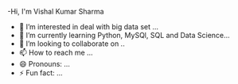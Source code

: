 -Hi, I'm Vishal Kumar Sharma
- 👀 I’m interested in deal with big data set ...
- 🌱 I’m currently learning Python, MySQl, SQL and Data Science...
- 💞️ I’m looking to collaborate on ..
- 📫 How to reach me ...
- 😄 Pronouns: ...
- ⚡ Fun fact: ...

<!---
VishalSharma357/VishalSharma357 is a ✨ special ✨ repository because its `README.md` (this file) appears on your GitHub profile.
You can click the Preview link to take a look at your changes.
--->
